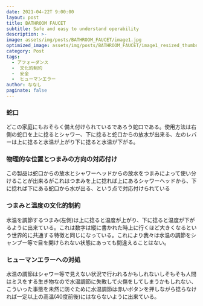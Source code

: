```yaml
---
date: 2021-04-22T 9:00:00
layout: post
title: BATHROOM FAUCET
subtitle: Safe and easy to understand operability
description: >-
image: assets/img/posts/BATHROOM_FAUCET/image1.jpg
optimized_image: assets/img/posts/BATHROOM_FAUCET/image1_resized_thumbnail.jpg
category: Post
tags: 
  - アフォーダンス
  -  文化的制約
  -  安全
  -  ヒューマンエラー
author: ななし
paginate: false
---
```


### 蛇口
どこの家庭にもおそらく備え付けられているであろう蛇口である。使用方法は右側の蛇口を上に捻るとシャワー、下に捻ると蛇口からの放水が出来る、左のレバーは上に捻ると水温が上がり下に捻ると水温が下がる。

### 物理的な位置とつまみの方向の対応付け
この製品は蛇口からの放水とシャワーヘッドからの放水をつまみによって使い分けることが出来るがこれはつまみを上に捻れば上にあるシャワーヘッドから、下に捻れば下にある蛇口から水が出る、という点で対応付けられている

### つまみと温度の文化的制約
水温を調節するつまみ(左側)は上に捻ると温度が上がり、下に捻ると温度が下がるように出来ている。これは数字は縦に書かれた時上に行くほど大きくなるという世界的に共通する特徴と同じになっている。これにより我々は水温の調節をシャンプー等で目を開けられない状態にあっても間違えることはない。

### ヒューマンエラーへの対処
 水温の調節はシャワー等で見えない状況で行われるかもしれないしそもそも人間はミスをする生き物なので水温調節に失敗して火傷をしてしまうかもしれない、こういった事態を未然に防ぐために水温調節は赤いボタンを押しながら捻らなければ一定以上の高温(40度前後)にはならないように出来ている。
